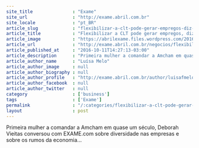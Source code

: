 ```yaml
---
site_title               : "Exame"
site_url                 : "http://exame.abril.com.br"
site_locale              : "pt_BR"
article_slug             : "flexibilizar-a-clt-pode-gerar-empregos-diz-ceo-da-amcham"
article_title            : "Flexibilizar a CLT pode gerar empregos, diz CEO da Amcham"
article_image            : "https://abrilexame.files.wordpress.com/2016/10/size_960_16_9_deborah.jpg?quality=70&strip=all&w=960"
article_url              : "http://exame.abril.com.br/negocios/flexibilizar-a-clt-pode-gerar-empregos-diz-ceo-da-amcham/"
article_published_at     : "2016-10-11T14:27:13-03:00"
article_description      : "Primeira mulher a comandar a Amcham em quase um século, Deborah Vieitas conversou com EXAME.com sobre diversidade nas empresas e sobre os rumos da economia..."
article_author_name      : "Luísa Melo"
article_author_image     : null
article_author_biography : null
article_author_profile   : "http://exame.abril.com.br/author/luisafmelo/"
article_author_facebook  : null
article_author_twitter   : null
category                 : ['business']
tags                     : ['Exame']
permalink                : "/:categories/flexibilizar-a-clt-pode-gerar-empregos-diz-ceo-da-amcham/"
layout                   : post
---
```


Primeira mulher a comandar a Amcham em quase um século, Deborah Vieitas conversou com EXAME.com sobre diversidade nas empresas e sobre os rumos da economia...

